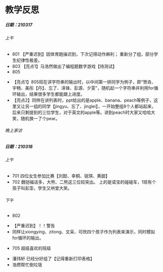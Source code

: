 # 教学反思
##### 日期：210317
###### 上午
- 801
【严重迟到】因体育跑操迟到，下次记得动作麻利；
重新分了组，部分学生纪律性极差。
- 803
【亮点1】马浩然做出了编程题数字游戏【待测试】
- 805
* 【亮点1】805班在讲字符串的输出时，以中间第一排同学为例子，即“贺垚、宇畅、美彤【丹】、忘了、泽锋、彭源、夕雯”，随机起一个字符串并利用for循环输出，结果很多学生都能跟上进度。
* 【亮点2】同样在讲列表时，ppt给出的是apple、banana、peach等例子，这里又让另一组的同学【jingyu、忘了、jinglei】，一开始整组8个人都站起来，后来只剩提到的三位学生，对于英文的apple等。讲到peach时大家又哈哈大笑，随机换一了个pear。

###### 晚上家访

##### 日期：210318
###### 上午
- 701
四位女生参加比赛【刘懿、幸桐、锐琪、黄甜】
- 702
魏铠福话多，大熊、二熊这三位较突出。
上的是诺宝的碰碰车，1班有个孩子叫彭澎，学生又哄堂大笑。

###### 下午
- 802
* 【严重迟到】！！警告
* 同样让xiongying、zitong、文采、可欣四个孩子作为列表来演示，同时模拟for循环的输出。
- 705 超级喜欢的班级
* 潘玮轩 已经分好组了【记得重新打印表格】
* 浩燃帮忙倒垃圾
